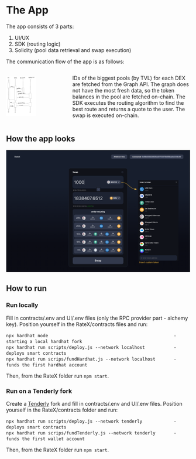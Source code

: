 # The App
The app consists of 3 parts:
1. UI/UX
2. SDK (routing logic)
3. Solidity (pool data retrieval and swap execution)

The communication flow of the app is as follows:
<div style="display: flex; align-items: center; justify-content: space-between;">
  <!-- Left column for the image -->
  <div style="flex: 1;">
    <img src="images/flow_graph.jpeg"
         alt="Sql to Mongo parser"
         style="max-width: 50%;" />
  </div>
  
  <!-- Right column for the text -->
  <div style="flex: 2; padding-left: 20px; word-wrap: break-word;">
    <p>
      IDs of the biggest pools (by TVL) for each DEX are fetched from the Graph API.
      The graph does not have the most fresh data, so the token balances in the
      pool are fetched on-chain. The SDK executes the routing algorithm to find the best 
      route and returns a quote to the user. The swap is executed on-chain.
    </p>
  </div>
</div>

## How the app looks
<div style="flex: 1;">
    <img src="images/ui.png"
         alt="Sql to Mongo parser"
         style="max-width: 100%;" />
  </div>

## How to run

### Run locally
Fill in contracts/.env and UI/.env files (only the RPC provider part - alchemy key).
Position yourself in the RateX/contracts files and run:
```
npx hardhat node                                                - starting a local hardhat fork
npx hardhat run scripts/deploy.js --network localhost           - deploys smart contracts
npx hardhat run scrips/fundHardhat.js --network localhost       - funds the first hardhat account
```
Then, from the RateX folder run `npm start`.

### Run on a Tenderly fork
Create a [Tenderly](https://tenderly.co/) fork and fill in contracts/.env and UI/.env files.
Position yourself in the RateX/contracts folder and run:
```
npx hardhat run scripts/deploy.js --network tenderly            - deploys smart contracts
npx hardhat run scrips/fundTenderly.js --network tenderly       - funds the first wallet account
```
Then, from the RateX folder run `npm start`.



